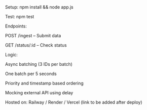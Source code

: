 Setup: npm install && node app.js

Test: npm test

Endpoints:

POST /ingest – Submit data

GET /status/:id – Check status

Logic:

Async batching (3 IDs per batch)

One batch per 5 seconds

Priority and timestamp based ordering

Mocking external API using delay

Hosted on: Railway / Render / Vercel (link to be added after deploy)